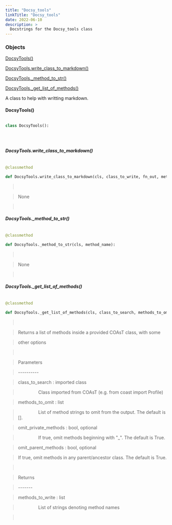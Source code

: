 ---
title: "Docsy_tools"
linkTitle: "Docsy_tools"
date: 2022-06-10
description: >
  Docstrings for the Docsy_tools class
---


### Objects

[DocsyTools()](#docsytools)<br />
[DocsyTools.write_class_to_markdown()](#docsytoolswrite_class_to_markdown)<br />
[DocsyTools._method_to_str()](#docsytools_method_to_str)<br />
[DocsyTools._get_list_of_methods()](#docsytools_get_list_of_methods)<br />

A class to help with writting markdown.
#### DocsyTools()
```python
class DocsyTools():
```

```

```

##### DocsyTools.write_class_to_markdown()
```python
@classmethod
def DocsyTools.write_class_to_markdown(cls, class_to_write, fn_out, method_to_omit=unknown, omit_private_methods=True, omit_parent_methods=True):
```
> <br />
> None<br />
> <br />
##### DocsyTools._method_to_str()
```python
@classmethod
def DocsyTools._method_to_str(cls, method_name):
```
> <br />
> None<br />
> <br />
##### DocsyTools._get_list_of_methods()
```python
@classmethod
def DocsyTools._get_list_of_methods(cls, class_to_search, methods_to_omit=unknown, omit_private_methods=True, omit_parent_methods=True):
```
> <br />
> Returns a list of methods inside a provided COAsT class, with some<br />
> other options<br />
> <br />
> Parameters<br />
> ----------<br />
> class_to_search : imported class<br />
> &nbsp;&nbsp;&nbsp;&nbsp;&nbsp;&nbsp;&nbsp;&nbsp;&nbsp;&nbsp;&nbsp;&nbsp;&nbsp;&nbsp;&nbsp;  Class imported from COAsT (e.g. from coast import Profile)<br />
> methods_to_omit : list<br />
> &nbsp;&nbsp;&nbsp;&nbsp;&nbsp;&nbsp;&nbsp;&nbsp;&nbsp;&nbsp;&nbsp;&nbsp;&nbsp;&nbsp;&nbsp;  List of method strings to omit from the output. The default is [].<br />
> omit_private_methods : bool, optional<br />
> &nbsp;&nbsp;&nbsp;&nbsp;&nbsp;&nbsp;&nbsp;&nbsp;&nbsp;&nbsp;&nbsp;&nbsp;&nbsp;&nbsp;&nbsp;  If true, omit methods beginning with "_". The default is True.<br />
> omit_parent_methods : bool, optional<br />
>    If true, omit methods in any parent/ancestor class. The default is True.<br />
> <br />
> Returns<br />
> -------<br />
> methods_to_write : list<br />
> &nbsp;&nbsp;&nbsp;&nbsp;&nbsp;&nbsp;&nbsp;&nbsp;&nbsp;&nbsp;&nbsp;&nbsp;&nbsp;&nbsp;&nbsp;  List of strings denoting method names<br />
> <br />
